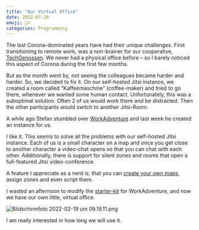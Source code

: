 ```yaml
---
title: "Our Virtual Office"
date: 2022-07-20
emoji: 🧙‍♂️
categories: Programming
---
```


The last Corona-dominated years have had their unique challenges. First transitioning to remote work, was a non-brainer for our cooperative, [TechGenossen](https://techgenossen.de/). We never had a physical office before – so I barely noticed this aspect of Corona during the first few months.

But as the month went by, not seeing the colleagues became harder and harder. So, we decided to fix it. On our self-hosted Jitsi instance, we created a room called “Kaffeemaschine” (coffee-maker) and tried to go there, whenever we wanted some human contact. Unfortunately, this was a suboptimal solution. Often 2 of us would work there and be distracted. Then the other participants would switch to another Jitsi-Room.

A while ago Stefan stumbled over [WorkAdventure](https://workadventu.re/) and last week he created an instance for us.

I like it. This seems to solve all the problems with our self-hosted Jitsi instance. Each of us is a small character on a map and once you get close to another character a video-chat opens so that you can chat with each other. Additionally, there is support for silent zones and rooms that open a full-featured Jitsi video-conference.

A feature I appreciate as a nerd is, that you can [create your own maps](https://workadventu.re/map-building/), assign zones and even script them.

I wasted an afternoon to modify the [starter-kit](https://github.com/thecodingmachine/workadventure-map-starter-kit) for WorkAdventure, and now we have our own little, virtual office.

![Bildschirmfoto 2022-02-19 um 09.19.11.png](/images/workadventure.png)

I am really interested in how long we will use it.